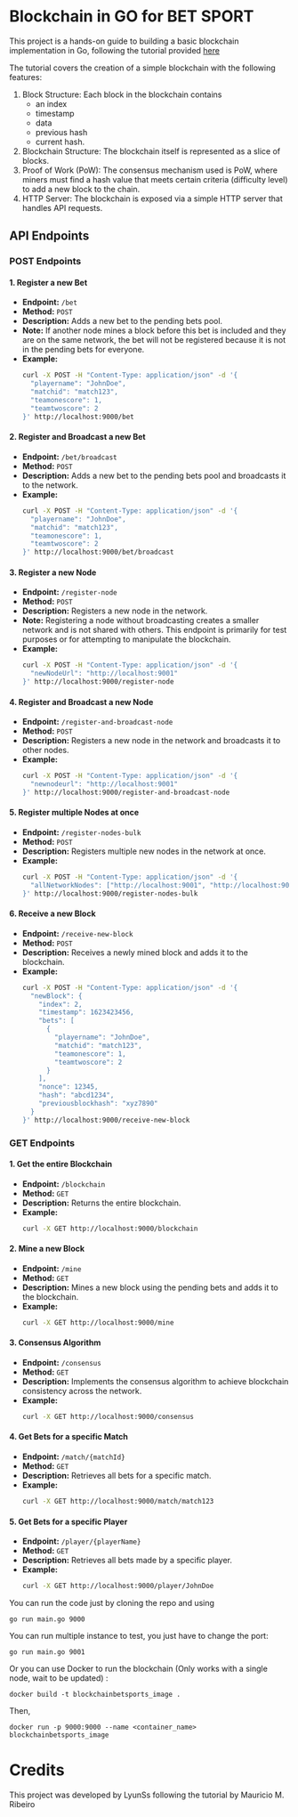 # Blockchain in GO for BET SPORT

This project is a hands-on guide to building a basic blockchain implementation in Go, following the tutorial provided [here](https://medium.com/coinmonks/my-blockchain-in-go-8e2d1a853a84)

The tutorial covers the creation of a simple blockchain with the following features:

1. Block Structure: Each block in the blockchain contains
   -  an index
   -  timestamp
   -  data
   -  previous hash
   -  current hash.
3. Blockchain Structure: The blockchain itself is represented as a slice of blocks.
4. Proof of Work (PoW): The consensus mechanism used is PoW, where miners must find a hash value that meets certain criteria (difficulty level) to add a new block to the chain.
5. HTTP Server: The blockchain is exposed via a simple HTTP server that handles API requests.

## API Endpoints

### POST Endpoints

#### 1. Register a new Bet
- **Endpoint:** `/bet`
- **Method:** `POST`
- **Description:** Adds a new bet to the pending bets pool.
- **Note:** If another node mines a block before this bet is included and they are on the same network, the bet will not be registered because it is not in the pending bets for everyone.
- **Example:**
    ```sh
    curl -X POST -H "Content-Type: application/json" -d '{
      "playername": "JohnDoe",
      "matchid": "match123",
      "teamonescore": 1,
      "teamtwoscore": 2
    }' http://localhost:9000/bet
    ```

#### 2. Register and Broadcast a new Bet
- **Endpoint:** `/bet/broadcast`
- **Method:** `POST`
- **Description:** Adds a new bet to the pending bets pool and broadcasts it to the network.
- **Example:**
    ```sh
    curl -X POST -H "Content-Type: application/json" -d '{
      "playername": "JohnDoe",
      "matchid": "match123",
      "teamonescore": 1,
      "teamtwoscore": 2
    }' http://localhost:9000/bet/broadcast
    ```

#### 3. Register a new Node
- **Endpoint:** `/register-node`
- **Method:** `POST`
- **Description:** Registers a new node in the network.
- **Note:** Registering a node without broadcasting creates a smaller network and is not shared with others. This endpoint is primarily for test purposes or for attempting to manipulate the blockchain.
- **Example:**
    ```sh
    curl -X POST -H "Content-Type: application/json" -d '{
      "newNodeUrl": "http://localhost:9001"
    }' http://localhost:9000/register-node
    ```

#### 4. Register and Broadcast a new Node
- **Endpoint:** `/register-and-broadcast-node`
- **Method:** `POST`
- **Description:** Registers a new node in the network and broadcasts it to other nodes.
- **Example:**
    ```sh
    curl -X POST -H "Content-Type: application/json" -d '{
      "newnodeurl": "http://localhost:9001"
    }' http://localhost:9000/register-and-broadcast-node
    ```

#### 5. Register multiple Nodes at once
- **Endpoint:** `/register-nodes-bulk`
- **Method:** `POST`
- **Description:** Registers multiple new nodes in the network at once.
- **Example:**
    ```sh
    curl -X POST -H "Content-Type: application/json" -d '{
      "allNetworkNodes": ["http://localhost:9001", "http://localhost:9002"]
    }' http://localhost:9000/register-nodes-bulk
    ```

#### 6. Receive a new Block
- **Endpoint:** `/receive-new-block`
- **Method:** `POST`
- **Description:** Receives a newly mined block and adds it to the blockchain.
- **Example:**
    ```sh
    curl -X POST -H "Content-Type: application/json" -d '{
      "newBlock": {
        "index": 2,
        "timestamp": 1623423456,
        "bets": [
          {
            "playername": "JohnDoe",
            "matchid": "match123",
            "teamonescore": 1,
            "teamtwoscore": 2
          }
        ],
        "nonce": 12345,
        "hash": "abcd1234",
        "previousblockhash": "xyz7890"
      }
    }' http://localhost:9000/receive-new-block
    ```

### GET Endpoints

#### 1. Get the entire Blockchain
- **Endpoint:** `/blockchain`
- **Method:** `GET`
- **Description:** Returns the entire blockchain.
- **Example:**
    ```sh
    curl -X GET http://localhost:9000/blockchain
    ```

#### 2. Mine a new Block
- **Endpoint:** `/mine`
- **Method:** `GET`
- **Description:** Mines a new block using the pending bets and adds it to the blockchain.
- **Example:**
    ```sh
    curl -X GET http://localhost:9000/mine
    ```

#### 3. Consensus Algorithm
- **Endpoint:** `/consensus`
- **Method:** `GET`
- **Description:** Implements the consensus algorithm to achieve blockchain consistency across the network.
- **Example:**
    ```sh
    curl -X GET http://localhost:9000/consensus
    ```

#### 4. Get Bets for a specific Match
- **Endpoint:** `/match/{matchId}`
- **Method:** `GET`
- **Description:** Retrieves all bets for a specific match.
- **Example:**
    ```sh
    curl -X GET http://localhost:9000/match/match123
    ```

#### 5. Get Bets for a specific Player
- **Endpoint:** `/player/{playerName}`
- **Method:** `GET`
- **Description:** Retrieves all bets made by a specific player.
- **Example:**
    ```sh
    curl -X GET http://localhost:9000/player/JohnDoe
    ```

You can run the code just by cloning the repo and using 

```
go run main.go 9000
```

You can run multiple instance to test, you just have to change the port: 

```
go run main.go 9001
```

Or you can use Docker to run the blockchain (Only works with a single node, wait to be updated) :

```
docker build -t blockchainbetsports_image .
```

Then,

```
docker run -p 9000:9000 --name <container_name> blockchainbetsports_image
```


# Credits

This project was developed by LyunSs following the tutorial by Mauricio M. Ribeiro
